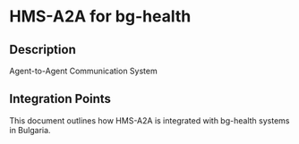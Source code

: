 # HMS-A2A for bg-health

## Description

Agent-to-Agent Communication System

## Integration Points

This document outlines how HMS-A2A is integrated with bg-health systems in Bulgaria.
